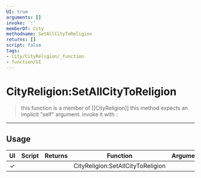 ```yaml
---
UI: true
arguments: []
invoke: ':'
memberOf: City
methodname: SetAllCityToReligion
returns: []
script: false
tags:
- City/CityReligion/_function
- function/UI
---
```

# CityReligion:SetAllCityToReligion
> this function is a member of [[CityReligion]]
> this method expects an implicit "self" argument. invoke it with `:`
-----
## Usage
|  UI | Script | Returns | Function | Arguments |
|:---:|:------:|-------:|:--------:|:---------|
|✓| ||CityReligion:SetAllCityToReligion||
